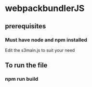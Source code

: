 # webpackbundlerJS

## prerequisites
### Must have node and npm installed

Edit the s3main.js to suit your need

## To run the file
### npm run build
